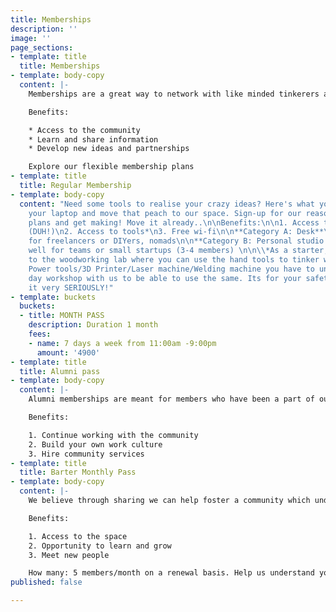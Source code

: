 ```yaml
---
title: Memberships
description: ''
image: ''
page_sections:
- template: title
  title: Memberships
- template: body-copy
  content: |-
    Memberships are a great way to network with like minded tinkerers and grow as a Maker / DIYer.

    Benefits:

    * Access to the community
    * Learn and share information
    * Develop new ideas and partnerships

    Explore our flexible membership plans
- template: title
  title: Regular Membership
- template: body-copy
  content: "Need some tools to realise your crazy ideas? Here's what you can do. Pick
    your laptop and move that peach to our space. Sign-up for our reasonable membership
    plans and get making! Move it already..\n\nBenefits:\n\n1. Access to the space
    (DUH!)\n2. Access to tools*\n3. Free wi-fi\n\n**Category A: Desk**\n\nWorks well
    for freelancers or DIYers, nomads\n\n**Category B: Personal studio space**\n\nWorks
    well for teams or small startups (3-4 members) \n\n\\*As a starter, you get access
    to the woodworking lab where you can use the hand tools to tinker with. To use
    Power tools/3D Printer/Laser machine/Welding machine you have to undergo a full
    day workshop with us to be able to use the same. Its for your safety and we take
    it very SERIOUSLY!"
- template: buckets
  buckets:
  - title: MONTH PASS
    description: Duration 1 month
    fees:
    - name: 7 days a week from 11:00am -9:00pm
      amount: '4900'
- template: title
  title: Alumni pass
- template: body-copy
  content: |-
    Alumni memberships are meant for members who have been a part of our flagship programs like Rapid Prototyping, S.T.E.A.M School, D.I.V.E or SDG School programs.

    Benefits:

    1. Continue working with the community
    2. Build your own work culture
    3. Hire community services
- template: title
  title: Barter Monthly Pass
- template: body-copy
  content: |-
    We believe through sharing we can help foster a community which understands the value that a maker space like ours strives to create in the society. If you have the discipline and the right kind of motivation we would be happy to wave-off the membership-plan for you. What's the catch? Nothing, just help us with our OPERATIONAL requirements at our spaces in Mumbai and Delhi, it can include helping us in building projects, running offline campaigns, volunteering in fixing a presentation or helping in research and documentation.

    Benefits:

    1. Access to the space
    2. Opportunity to learn and grow
    3. Meet new people

    How many: 5 members/month on a renewal basis. Help us understand you better by filling a form
published: false

---
```

